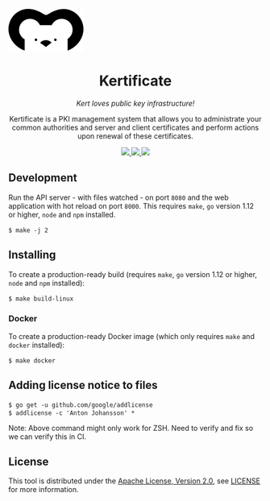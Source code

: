 ![Kert](./resources/kert.svg)

<h1 align="center">Kertificate</h1>
<p align="center">
    <i>Kert loves public key infrastructure!</i>
</p>
<p align="center">
    Kertificate is a PKI management system that allows you to administrate your common authorities and server and client certificates and perform actions upon renewal of these certificates.
</p>
<p align="center">
    <a aria-label="build status" href="https://circleci.com/gh/anton-johansson/workflows/kertificate">
        <img src="https://img.shields.io/circleci/build/gh/anton-johansson/mattermost-housekeeper?style=for-the-badge">
    </a>
    <a aria-label="contributors graph" href="https://github.com/anton-johansson/kertificate/graphs/contributors">
        <img src="https://img.shields.io/github/contributors/anton-johansson/kertificate.svg?style=for-the-badge">
    </a>
    <a aria-label="license" href="https://github.com/anton-johansson/kertificate/blob/add-logo/LICENSE">
        <img src="https://img.shields.io/github/license/anton-johansson/kertificate.svg?style=for-the-badge">
    </a>
</p>


## Development

Run the API server - with files watched - on port `8080` and the web application with hot reload on port `8000`. This requires `make`, `go` version 1.12 or higher, `node` and `npm` installed.

```shell
$ make -j 2
```


## Installing

To create a production-ready build (requires `make`, `go` version 1.12 or higher, `node` and `npm` installed):

```
$ make build-linux
```


### Docker

To create a production-ready Docker image (which only requires `make` and `docker` installed):

```
$ make docker
```


## Adding license notice to files

```shell
$ go get -u github.com/google/addlicense
$ addlicense -c 'Anton Johansson' *
```

Note: Above command might only work for ZSH. Need to verify and fix so we can verify this in CI.


## License

This tool is distributed under the [Apache License, Version 2.0](http://www.apache.org/licenses/LICENSE-2.0), see [LICENSE](./LICENSE) for more information.
